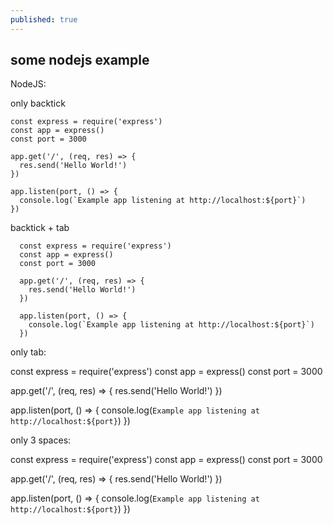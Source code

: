 ```yaml
---
published: true
---
```

## some nodejs example
NodeJS:

only backtick

```
const express = require('express')
const app = express()
const port = 3000

app.get('/', (req, res) => {
  res.send('Hello World!')
})

app.listen(port, () => {
  console.log(`Example app listening at http://localhost:${port}`)
})
```

backtick + tab


```
  const express = require('express')
  const app = express()
  const port = 3000

  app.get('/', (req, res) => {
    res.send('Hello World!')
  })

  app.listen(port, () => {
    console.log(`Example app listening at http://localhost:${port}`)
  })
```


only tab:


  const express = require('express')
  const app = express()
  const port = 3000

  app.get('/', (req, res) => {
    res.send('Hello World!')
  })

  app.listen(port, () => {
    console.log(`Example app listening at http://localhost:${port}`)
  })




only 3 spaces:


   const express = require('express')
   const app = express()
   const port = 3000
   
   app.get('/', (req, res) => {
      res.send('Hello World!')
   })

   app.listen(port, () => {
      console.log(`Example app listening at http://localhost:${port}`)
   })